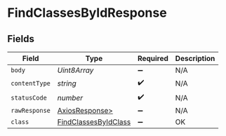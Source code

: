 # FindClassesByIdResponse


## Fields

| Field                                                                   | Type                                                                    | Required                                                                | Description                                                             |
| ----------------------------------------------------------------------- | ----------------------------------------------------------------------- | ----------------------------------------------------------------------- | ----------------------------------------------------------------------- |
| `body`                                                                  | *Uint8Array*                                                            | :heavy_minus_sign:                                                      | N/A                                                                     |
| `contentType`                                                           | *string*                                                                | :heavy_check_mark:                                                      | N/A                                                                     |
| `statusCode`                                                            | *number*                                                                | :heavy_check_mark:                                                      | N/A                                                                     |
| `rawResponse`                                                           | [AxiosResponse>](https://axios-http.com/docs/res_schema)                | :heavy_minus_sign:                                                      | N/A                                                                     |
| `class`                                                                 | [FindClassesByIdClass](../../models/operations/findclassesbyidclass.md) | :heavy_minus_sign:                                                      | OK                                                                      |